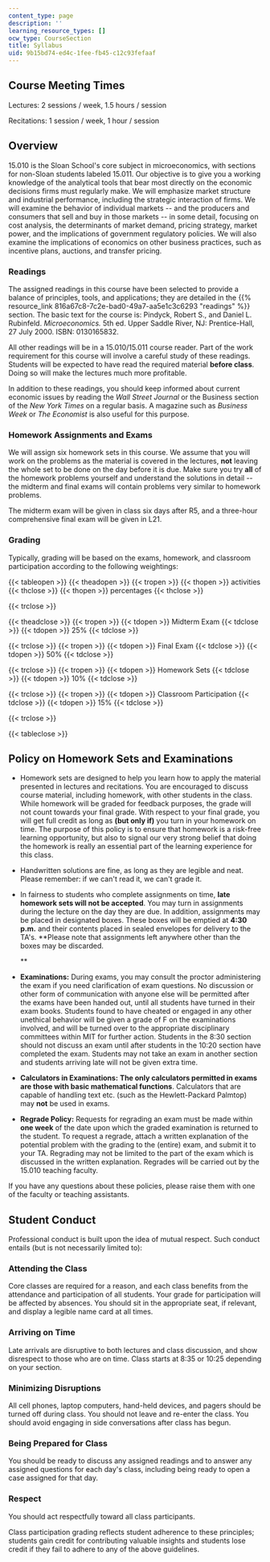 ```yaml
---
content_type: page
description: ''
learning_resource_types: []
ocw_type: CourseSection
title: Syllabus
uid: 9b15bd74-ed4c-1fee-fb45-c12c93fefaaf
---
```


Course Meeting Times
--------------------

Lectures: 2 sessions / week, 1.5 hours / session

Recitations: 1 session / week, 1 hour / session

Overview
--------

15.010 is the Sloan School's core subject in microeconomics, with sections for non-Sloan students labeled 15.011. Our objective is to give you a working knowledge of the analytical tools that bear most directly on the economic decisions firms must regularly make. We will emphasize market structure and industrial performance, including the strategic interaction of firms. We will examine the behavior of individual markets -- and the producers and consumers that sell and buy in those markets -- in some detail, focusing on cost analysis, the determinants of market demand, pricing strategy, market power, and the implications of government regulatory policies. We will also examine the implications of economics on other business practices, such as incentive plans, auctions, and transfer pricing.

### Readings

The assigned readings in this course have been selected to provide a balance of principles, tools, and applications; they are detailed in the {{% resource_link 816a67c8-7c2e-bad0-49a7-aa5e1c3c6293 "readings" %}} section. The basic text for the course is: Pindyck, Robert S., and Daniel L. Rubinfeld. _Microeconomics._ 5th ed. Upper Saddle River, NJ: Prentice-Hall, 27 July 2000. ISBN: 0130165832.

All other readings will be in a 15.010/15.011 course reader. Part of the work requirement for this course will involve a careful study of these readings. Students will be expected to have read the required material **before class**. Doing so will make the lectures much more profitable.

In addition to these readings, you should keep informed about current economic issues by reading the _Wall Street Journal_ or the Business section of the _New York Times_ on a regular basis. A magazine such as _Business Week_ or _The Economist_ is also useful for this purpose.

### Homework Assignments and Exams

We will assign six homework sets in this course. We assume that you will work on the problems as the material is covered in the lectures, **not** leaving the whole set to be done on the day before it is due. Make sure you try **all** of the homework problems yourself and understand the solutions in detail -- the midterm and final exams will contain problems very similar to homework problems.

The midterm exam will be given in class six days after R5, and a three-hour comprehensive final exam will be given in L21.

### Grading

Typically, grading will be based on the exams, homework, and classroom participation according to the following weightings:

{{< tableopen >}}
{{< theadopen >}}
{{< tropen >}}
{{< thopen >}}
activities
{{< thclose >}}
{{< thopen >}}
percentages
{{< thclose >}}

{{< trclose >}}

{{< theadclose >}}
{{< tropen >}}
{{< tdopen >}}
Midterm Exam
{{< tdclose >}}
{{< tdopen >}}
25%
{{< tdclose >}}

{{< trclose >}}
{{< tropen >}}
{{< tdopen >}}
Final Exam
{{< tdclose >}}
{{< tdopen >}}
50%
{{< tdclose >}}

{{< trclose >}}
{{< tropen >}}
{{< tdopen >}}
Homework Sets
{{< tdclose >}}
{{< tdopen >}}
10%
{{< tdclose >}}

{{< trclose >}}
{{< tropen >}}
{{< tdopen >}}
Classroom Participation
{{< tdclose >}}
{{< tdopen >}}
15%
{{< tdclose >}}

{{< trclose >}}

{{< tableclose >}}

Policy on Homework Sets and Examinations
----------------------------------------

*   Homework sets are designed to help you learn how to apply the material presented in lectures and recitations. You are encouraged to discuss course material, including homework, with other students in the class. While homework will be graded for feedback purposes, the grade will not count towards your final grade. With respect to your final grade, you will get full credit as long as **(but only if)** you turn in your homework on time. The purpose of this policy is to ensure that homework is a risk-free learning opportunity, but also to signal our very strong belief that doing the homework is really an essential part of the learning experience for this class.  
      
    
*   Handwritten solutions are fine, as long as they are legible and neat. Please remember: if we can't read it, we can't grade it.  
      
    
*   In fairness to students who complete assignments on time, **late homework sets will not be accepted**. You may turn in assignments during the lecture on the day they are due. In addition, assignments may be placed in designated boxes. These boxes will be emptied at **4:30 p.m.** and their contents placed in sealed envelopes for delivery to the TA's. **Please note that assignments left anywhere other than the boxes may be discarded.  
      
    **
*   **Examinations:** During exams, you may consult the proctor administering the exam if you need clarification of exam questions. No discussion or other form of communication with anyone else will be permitted after the exams have been handed out, until all students have turned in their exam books. Students found to have cheated or engaged in any other unethical behavior will be given a grade of F on the examinations involved, and will be turned over to the appropriate disciplinary committees within MIT for further action. Students in the 8:30 section should not discuss an exam until after students in the 10:20 section have completed the exam. Students may not take an exam in another section and students arriving late will not be given extra time.  
      
    
*   **Calculators in Examinations:** **The only calculators permitted in exams are those with basic mathematical functions**. Calculators that are capable of handling text etc. (such as the Hewlett-Packard Palmtop) may **not** be used in exams.  
      
    
*   **Regrade Policy:** Requests for regrading an exam must be made within **one week** of the date upon which the graded examination is returned to the student. To request a regrade, attach a written explanation of the potential problem with the grading to the (entire) exam, and submit it to your TA. Regrading may not be limited to the part of the exam which is discussed in the written explanation. Regrades will be carried out by the 15.010 teaching faculty.

If you have any questions about these policies, please raise them with one of the faculty or teaching assistants.

Student Conduct
---------------

Professional conduct is built upon the idea of mutual respect. Such conduct entails (but is not necessarily limited to):

### Attending the Class

Core classes are required for a reason, and each class benefits from the attendance and participation of all students. Your grade for participation will be affected by absences. You should sit in the appropriate seat, if relevant, and display a legible name card at all times.

### Arriving on Time

Late arrivals are disruptive to both lectures and class discussion, and show disrespect to those who are on time. Class starts at 8:35 or 10:25 depending on your section.

### Minimizing Disruptions

All cell phones, laptop computers, hand-held devices, and pagers should be turned off during class. You should not leave and re-enter the class. You should avoid engaging in side conversations after class has begun.

### Being Prepared for Class

You should be ready to discuss any assigned readings and to answer any assigned questions for each day's class, including being ready to open a case assigned for that day.

### Respect

You should act respectfully toward all class participants.

Class participation grading reflects student adherence to these principles; students gain credit for contributing valuable insights and students lose credit if they fail to adhere to any of the above guidelines.